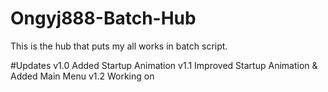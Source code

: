 # Ongyj888-Batch-Hub
This is the hub that puts my all works in batch script.

#Updates
v1.0 Added Startup Animation
v1.1 Improved Startup Animation & Added Main Menu
v1.2 Working on
